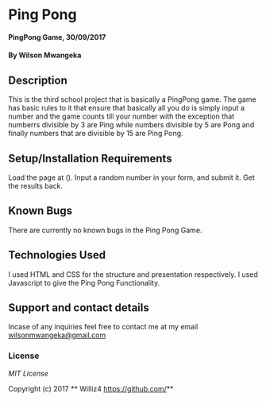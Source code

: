 # Ping Pong

#### PingPong Game, 30/09/2017

#### By **Wilson Mwangeka**

## Description

This is the third school project that is basically a PingPong game. The game has basic rules to it that ensure that basically all you do is simply input a number and the game counts till your number with the exception that numberrs divisible by 3 are Ping while numbers divisible by 5 are Pong and finally numbers that are divisible by 15 are Ping Pong. 

## Setup/Installation Requirements

Load the page at ().
Input a random number in your form, and submit it.
Get the results back.

## Known Bugs
There are currently no known bugs in the Ping Pong Game.

## Technologies Used

I used HTML and CSS for the structure and presentation respectively. I used Javascript to give the Ping Pong Functionality.

## Support and contact details

Incase of any inquiries feel free to contact me at my email wilsonmwangeka@gmail.com

### License

*MIT License*

Copyright (c) 2017 ** Williz4 https://github.com/**